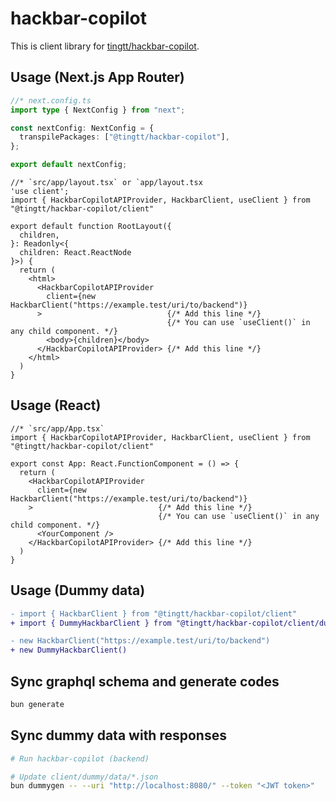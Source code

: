 # hackbar-copilot

This is client library for [tingtt/hackbar-copilot](https://github.com/tingtt/hackbar-copilot).

## Usage (Next.js App Router)

```ts
//* next.config.ts
import type { NextConfig } from "next";

const nextConfig: NextConfig = {
  transpilePackages: ["@tingtt/hackbar-copilot"],
};

export default nextConfig;
```

```tsx
//* `src/app/layout.tsx` or `app/layout.tsx
'use client';
import { HackbarCopilotAPIProvider, HackbarClient, useClient } from "@tingtt/hackbar-copilot/client"

export default function RootLayout({
  children,
}: Readonly<{
  children: React.ReactNode
}>) {
  return (
    <html>
      <HackbarCopilotAPIProvider
        client={new HackbarClient("https://example.test/uri/to/backend")}
      >                            {/* Add this line */}
                                   {/* You can use `useClient()` in any child component. */}
        <body>{children}</body>
      </HackbarCopilotAPIProvider> {/* Add this line */}
    </html>
  )
}
```

## Usage (React)

```tsx
//* `src/app/App.tsx`
import { HackbarCopilotAPIProvider, HackbarClient, useClient } from "@tingtt/hackbar-copilot/client"

export const App: React.FunctionComponent = () => {
  return (
    <HackbarCopilotAPIProvider
      client={new HackbarClient("https://example.test/uri/to/backend")}
    >                            {/* Add this line */}
                                 {/* You can use `useClient()` in any child component. */}
      <YourComponent />
    </HackbarCopilotAPIProvider> {/* Add this line */}
  )
}
```

## Usage (Dummy data)

```diff
- import { HackbarClient } from "@tingtt/hackbar-copilot/client"
+ import { DummyHackbarClient } from "@tingtt/hackbar-copilot/client/dummy"

- new HackbarClient("https://example.test/uri/to/backend")
+ new DummyHackbarClient()
```

## Sync graphql schema and generate codes

```sh
bun generate
```

## Sync dummy data with responses

```sh
# Run hackbar-copilot (backend)

# Update client/dummy/data/*.json
bun dummygen -- --uri "http://localhost:8080/" --token "<JWT token>"
```
